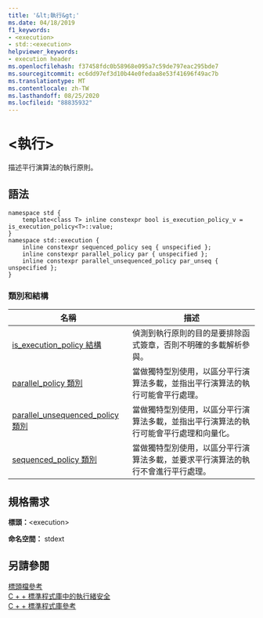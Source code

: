 ```yaml
---
title: '&lt;執行&gt;'
ms.date: 04/18/2019
f1_keywords:
- <execution>
- std::<execution>
helpviewer_keywords:
- execution header
ms.openlocfilehash: f37458fdc0b58968e095a7c59de797eac295bde7
ms.sourcegitcommit: ec6dd97ef3d10b44e0fedaa8e53f41696f49ac7b
ms.translationtype: MT
ms.contentlocale: zh-TW
ms.lasthandoff: 08/25/2020
ms.locfileid: "88835932"
---
```

# <a name="ltexecutiongt"></a>&lt;執行&gt;

描述平行演算法的執行原則。

## <a name="syntax"></a>語法

```
namespace std {
    template<class T> inline constexpr bool is_execution_policy_v = is_execution_policy<T>::value;
}
namespace std::execution {
    inline constexpr sequenced_policy seq { unspecified };
    inline constexpr parallel_policy par { unspecified };
    inline constexpr parallel_unsequenced_policy par_unseq { unspecified };
}
```

### <a name="classes-and-structs"></a>類別和結構

|名稱|描述|
|-|-|
|[is_execution_policy 結構](is-execution-policy-struct.md)|偵測到執行原則的目的是要排除函式簽章，否則不明確的多載解析參與。|
|[parallel_policy 類別](parallel-policy-class.md)|當做獨特型別使用，以區分平行演算法多載，並指出平行演算法的執行可能會平行處理。|
|[parallel_unsequenced_policy 類別](parallel-unsequenced-policy-class.md)|當做獨特型別使用，以區分平行演算法多載，並指出平行演算法的執行可能會平行處理和向量化。|
|[sequenced_policy 類別](sequenced-policy-class.md)|當做獨特型別使用，以區分平行演算法多載，並要求平行演算法的執行不會進行平行處理。|

## <a name="requirements"></a>規格需求

**標頭：**\<execution>

**命名空間：** stdext

## <a name="see-also"></a>另請參閱

[標頭檔參考](cpp-standard-library-header-files.md)\
[C + + 標準程式庫中的執行緒安全](thread-safety-in-the-cpp-standard-library.md)\
[C + + 標準程式庫參考](cpp-standard-library-reference.md)
